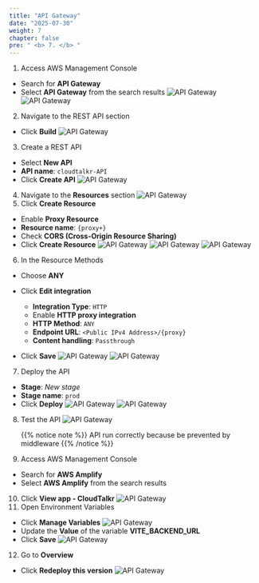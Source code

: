 ```yaml
---
title: "API Gateway"
date: "2025-07-30"
weight: 7
chapter: false
pre: " <b> 7. </b> "
---
```


1. Access AWS Management Console

- Search for **API Gateway**
- Select **API Gateway** from the search results
  ![API Gateway](/images/7.apigateway/api01.png)
  ![API Gateway](/images/7.apigateway/api02.png)

2. Navigate to the REST API section

- Click **Build**
  ![API Gateway](/images/7.apigateway/api03.png)

3. Create a REST API

- Select **New API**
- **API name**: `cloudtalkr-API`
- Click **Create API**
  ![API Gateway](/images/7.apigateway/api04.png)

4. Navigate to the **Resources** section
   ![API Gateway](/images/7.apigateway/api05.png)
5. Click **Create Resource**

- Enable **Proxy Resource**
- **Resource name**: `{proxy+}`
- Check **CORS (Cross-Origin Resource Sharing)**
- Click **Create Resource**
  ![API Gateway](/images/7.apigateway/api06.png)
  ![API Gateway](/images/7.apigateway/api07.png)
  ![API Gateway](/images/7.apigateway/api08.png)

6. In the Resource Methods

- Choose **ANY**

- Click **Edit integration**
  - **Integration Type**: `HTTP`
  - Enable **HTTP proxy integration**
  - **HTTP Method**: `ANY`
  - **Endpoint URL**: `<Public IPv4 Address>/{proxy}`
  - **Content handling**: `Passthrough`
- Click **Save**
  ![API Gateway](/images/7.apigateway/api09.png)
  ![API Gateway](/images/7.apigateway/api10.png)

7. Deploy the API

- **Stage**: _New stage_
- **Stage name**: `prod`
- Click **Deploy**
  ![API Gateway](/images/7.apigateway/api11.png)
  ![API Gateway](/images/7.apigateway/api12.png)

8. Test the API
   ![API Gateway](/images/7.apigateway/api13.png)

   {{% notice note %}}
   API run correctly because be prevented by middleware
   {{% /notice %}}

9. Access AWS Management Console

- Search for **AWS Amplify**
- Select **AWS Amplify** from the search results

10. Click **View app - CloudTalkr**
    ![API Gateway](/images/7.apigateway/api14.png)
11. Open Environment Variables

- Click **Manage Variables**
  ![API Gateway](/images/7.apigateway/api15.png)
- Update the **Value** of the variable **VITE_BACKEND_URL**
- Click **Save**
  ![API Gateway](/images/7.apigateway/api16.png)

12. Go to **Overview**

- Click **Redeploy this version**
  ![API Gateway](/images/7.apigateway/api17.png)
